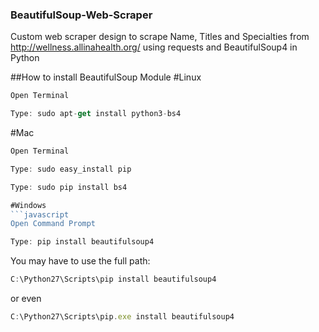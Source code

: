 ### BeautifulSoup-Web-Scraper
Custom web scraper design to scrape Name, Titles and Specialties from http://wellness.allinahealth.org/ using requests and BeautifulSoup4 in Python

##How to install BeautifulSoup Module
#Linux
```javascript
Open Terminal
```
```javascript
Type: sudo apt-get install python3-bs4
```

#Mac
```javascript
Open Terminal
```
```javascript
Type: sudo easy_install pip
```
```javascript
Type: sudo pip install bs4

#Windows
```javascript
Open Command Prompt 
```
```javascript
Type: pip install beautifulsoup4
```
You may have to use the full path:
```javascript
C:\Python27\Scripts\pip install beautifulsoup4
```
or even
```javascript
C:\Python27\Scripts\pip.exe install beautifulsoup4
```
